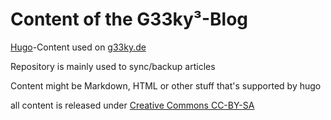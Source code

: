# Content of the G33ky³-Blog

[Hugo](http://gohugo.io)-Content used on [g33ky.de](http://g33ky.de)

Repository is mainly used to sync/backup articles

Content might be Markdown, HTML or other stuff that's supported by hugo

all content is released under [Creative Commons CC-BY-SA](https://creativecommons.org/licenses/by-sa/3.0/de/)
